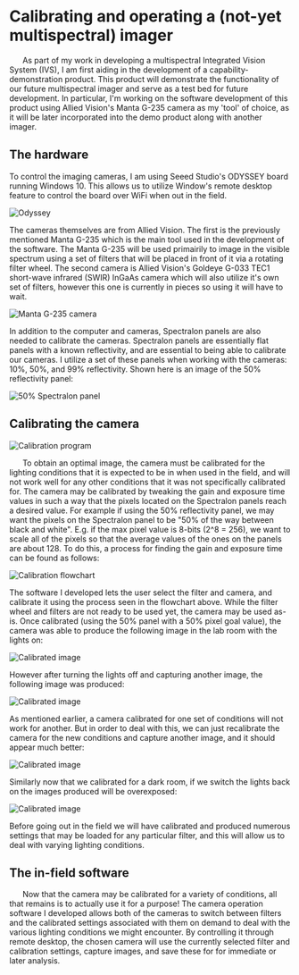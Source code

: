 # Calibrating and operating a (not-yet multispectral) imager
&nbsp;&nbsp;&nbsp;&nbsp;&nbsp;&nbsp;As part of my work in developing a multispectral Integrated Vision System (IVS), I am first aiding in the development of a capability-demonstration product. This product will demonstrate the functionality of our future multispectral imager and serve as a test bed for future development. In particular, I'm working on the software development of this product using Allied Vision's Manta G-235 camera as my 'tool' of choice, as it will be later incorporated into the demo product along with another imager.

## The hardware
 To control the imaging cameras, I am using Seeed Studio's ODYSSEY board running Windows 10. This allows us to utilize Window's remote desktop feature to control the board over WiFi when out in the field.

![Odyssey](odyssey.png?raw=true "Odyssey")

The cameras themselves are from Allied Vision. The first is the previously mentioned Manta G-235 which is the main tool used in the development of the software. The Manta G-235 will be used primairily to image in the visible spectrum using a set of filters that will be placed in front of it via a rotating filter wheel. The second camera is Allied Vision's Goldeye G-033 TEC1 short-wave infrared (SWIR) InGaAs camera which will also utilize it's own set of filters, however this one is currently in pieces so using it will have to wait.

![Manta G-235 camera](camera.jpg?raw=true "Manta G-235 camera")

In addition to the computer and cameras, Spectralon panels are also needed to calibrate the cameras. Spectralon panels are essentially flat panels with a known reflectivity, and are essential to being able to calibrate our cameras. I utilize a set of these panels when working with the cameras: 10%, 50%, and 99% reflectivity. Shown here is an image of the 50% reflectivity panel:

![50% Spectralon panel](panel.jpg?raw=true "50% Spectralon panel")

## Calibrating the camera

![Calibration program](viewfinder.png?raw=true "Calibration program")

&nbsp;&nbsp;&nbsp;&nbsp;&nbsp;&nbsp;To obtain an optimal image, the camera must be calibrated for the lighting conditions that it is expected to be in when used in the field, and will not work well for any other conditions that it was not specifically calibrated for. The camera may be calibrated by tweaking the gain and exposure time values in such a way that the pixels located on the Spectralon panels reach a desired value. For example if using the 50% reflectivity panel, we may want the pixels on the Spectralon panel to be "50% of the way between black and white". E.g. if the max pixel value is 8-bits (2^8 = 256), we want to scale all of the pixels so that the average values of the ones on the panels are about 128. To do this, a process for finding the gain and exposure time can be found as follows:

![Calibration flowchart](flowchart.png?raw=true "Calibration flowchart")
 
The software I developed lets the user select the filter and camera, and calibrate it using the process seen in the flowchart above. While the filter wheel and filters are not ready to be used yet, the camera may be used as-is. Once calibrated (using the 50% panel with a 50% pixel goal value), the camera was able to produce the following image in the lab room with the lights on:

![Calibrated image](cal_light_cap_light.png?raw=true "Calibrated image")

However after turning the lights off and capturing another image, the following image was produced:

![Calibrated image](cal_light_cap_dark.png?raw=true "Calibrated image")

As mentioned earlier, a camera calibrated for one set of conditions will not work for another. But in order to deal with this, we can just recalibrate the camera for the new conditions and capture another image, and it should appear much better:

![Calibrated image](cal_dark_cap_dark.png?raw=true "Calibrated image")

Similarly now that we calibrated for a dark room, if we switch the lights back on the images produced will be overexposed:

![Calibrated image](cal_dark_cap_light.png?raw=true "Calibrated image")

Before going out in the field we will have calibrated and produced numerous settings that may be loaded for any particular filter, and this will allow us to deal with varying lighting conditions.


## The in-field software
&nbsp;&nbsp;&nbsp;&nbsp;&nbsp;&nbsp;Now that the camera may be calibrated for a variety of conditions, all that remains is to actually use it for a purpose! The camera operation software I developed allows both of the cameras to switch between filters and the calibrated settings associated with them on demand to deal with the various lighting conditions we might encounter. By controlling it through remote desktop, the chosen camera will use the currently selected filter and calibration settings, capture images, and save these for for immediate or later analysis.
